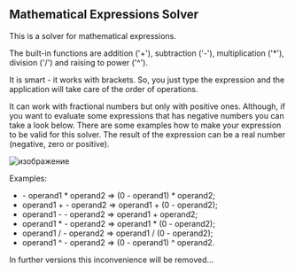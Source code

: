 ## Mathematical Expressions Solver

This is a solver for mathematical expressions. 

The built-in functions are addition ('+'), subtraction ('-'), multiplication ('\*'), division ('/') and raising to power ('^').

It is smart - it works with brackets. So, you just type the expression and the application will take care of the order of operations.

It can work with fractional numbers but only with positive ones. Although, if you want to evaluate some expressions that has negative numbers you can take a look below. There are some examples how to make your expression to be valid for this solver. The result of the expression can be a real number (negative, zero or positive).

![изображение](https://user-images.githubusercontent.com/82647282/164414372-dcc46d53-4b85-4d19-bda9-c54caef6d38d.png)

Examples:
  + \- operand1 * operand2 => (0 - operand1) * operand2;
  + operand1 + - operand2 => operand1 + (0 - operand2);
  + operand1 - - operand2 => operand1 + operand2;
  + operand1 * - operand2 => operand1 * (0 - operand2);
  + operand1 / - operand2 => operand1 / (0 - operand2);
  + operand1 ^ - operand2 => (0 - operand1) ^ operand2.

In further versions this inconvenience will be removed...
